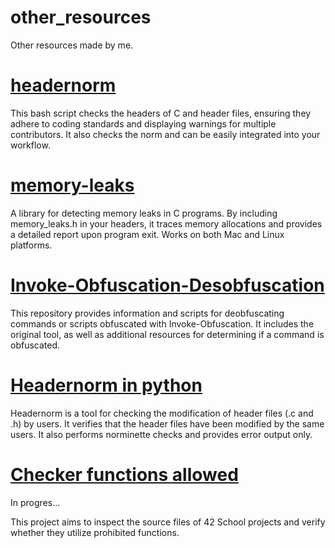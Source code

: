 # other_resources
Other resources made by me.

# [headernorm](https://github.com/Juan-aga/headernorm-42/)

This bash script checks the headers of C and header files, ensuring they adhere to coding standards and displaying warnings for multiple contributors. It also checks the norm and can be easily integrated into your workflow.

# [memory-leaks](https://github.com/Juan-aga/memory-leaks/)

A library for detecting memory leaks in C programs. By including memory_leaks.h in your headers, it traces memory allocations and provides a detailed report upon program exit. Works on both Mac and Linux platforms. 

# [Invoke-Obfuscation-Desobfuscation](https://github.com/Juan-aga/Invoke-Obfuscation-Desobfuscation/)

This repository provides information and scripts for deobfuscating commands or scripts obfuscated with Invoke-Obfuscation. It includes the original tool, as well as additional resources for determining if a command is obfuscated.

# [Headernorm in python](https://github.com/Juan-aga/Checker_headers_norminette_42/)

Headernorm is a tool for checking the modification of header files (.c and .h) by users. It verifies that the header files have been modified by the same users. It also performs norminette checks and provides error output only.

# [Checker functions allowed ](https://github.com/Juan-aga/Checker_functions_allowed_42/)

In progres...

This project aims to inspect the source files of 42 School projects and verify whether they utilize prohibited functions.

